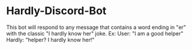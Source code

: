 # Hardly-Discord-Bot

This bot will respond to any message that contains a word ending in "er" with the classic "I hardly know her" joke.
Ex:
  User: "I am a good helper"
  Hardly: "helper? I hardly know her!"
